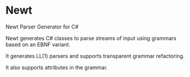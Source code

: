 # Newt
Newt Parser Generator for C#

Newt generates C# classes to parse streams of input using grammars based on an EBNF variant.

It generates LL(1) parsers and supports transparent grammar refactoring.

It also supports attributes in the grammar.
